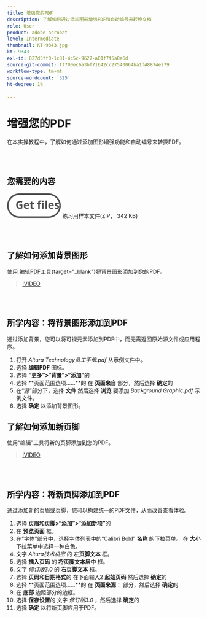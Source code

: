 ```yaml
---
title: 增强您的PDF
description: 了解如何通过添加图形增强PDF和自动编号来转换文档
role: User
product: adobe acrobat
level: Intermediate
thumbnail: KT-9343.jpg
kt: 9343
exl-id: 827d5ff0-1c81-4c5c-9627-a01f7f5a8e6d
source-git-commit: ff700ec6a3bf71642cc27540064ba1f48874e279
workflow-type: tm+mt
source-wordcount: '325'
ht-degree: 1%

---
```


# 增强您的PDF

在本实操教程中，了解如何通过添加图形增强功能和自动编号来转换PDF。

<br> 

## 您需要的内容

[![获取文件](../assets/Getfiles.svg)](../assets/Enhance.zip)
练习用样本文件(ZIP， 342 KB)

<br> 

## 了解如何添加背景图形

使用 [编辑PDF工具](https://www.adobe.com/cn/acrobat/online/pdf-editor.html){target=&quot;_blank&quot;}将背景图形添加到您的PDF。

>[!VIDEO](https://video.tv.adobe.com/v/338746?hidetitle=true)

<br> 

## 所学内容：将背景图形添加到PDF

通过添加背景，您可以将可视元素添加到PDF中，而无需返回原始源文件或应用程序。

1. 打开 *Altura Technology员工手册.pdf* 从示例文件中。
1. 选择 **编辑PDF** 图标。
1. 选择 **“更多”>“背景”>“添加”**&#x200B;的
1. 选择 **页面范围选项……**的
在 **页面来自** 部分，然后选择 **确定**&#x200B;的
1. 在“源”部分下，选择 **文件** 然后选择 **浏览** 要添加 *Background Graphic.pdf* 示例文件。
1. 选择 **确定** 以添加背景图形。

## 了解如何添加新页脚

使用“编辑”工具将新的页脚添加到您的PDF。

>[!VIDEO](https://video.tv.adobe.com/v/338745?hidetitle=true)

<br> 

## 所学内容：将新页脚添加到PDF

通过添加新的页眉或页脚，您可以构建统一的PDF文件，从而改善查看体验。

1. 选择 **页眉和页脚>“添加”>“添加新项”**&#x200B;的
1. 在 **预览页面** 框。
1. 在“字体”部分中，选择字体列表中的“Calibri Bold” **名称** 的下拉菜单。
在 **大小** 下拉菜单中选择一种白色。
1. 文字 *Altura技术机密* 的 **左页脚文本** 框。
1. 选择 **插入页码** 的 **将页脚文本居中** 框。
1. 文字 *修订版3.0* 的 **右页脚文本** 框。
1. 选择 **页码和日期格式**的
在下面输入2 **起始页码** 然后选择 **确定**&#x200B;的
1. 选择 **页面范围选项……**的
在 **页面来源：** 部分，然后选择 **确定**&#x200B;的
1. 在 **底部** 边距部分的边框。
1. 选择 **保存设置**的
文字 *修订版3.0* ，然后选择 **确定**&#x200B;的
1. 选择 **确定** 以将新页脚应用于PDF。
